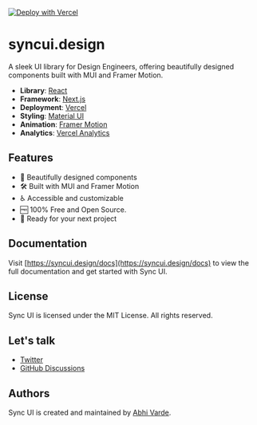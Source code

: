 [![Deploy with Vercel](https://vercel.com/button)](https://vercel.com/new/clone?repository-url=https://github.com/AbhiVarde/abhivarde.in)

# syncui.design

A sleek UI library for Design Engineers, offering beautifully designed components built with MUI and Framer Motion.

- **Library**: [React](https://react.dev/)
- **Framework**: [Next.js](https://nextjs.org/)
- **Deployment**: [Vercel](https://vercel.com)
- **Styling**: [Material UI](https://mui.com/)
- **Animation**: [Framer Motion](https://www.framer.com/motion/)
- **Analytics**: [Vercel Analytics](https://vercel.com/analytics)

## Features

- 🎨 Beautifully designed components
- 🛠️ Built with MUI and Framer Motion
- ♿ Accessible and customizable
- 🆓 100% Free and Open Source.
- 🚀 Ready for your next project
  
## Documentation

Visit [https://syncui.design/docs](https://syncui.design/docs) to view the full documentation and get started with Sync UI.

## License

Sync UI is licensed under the MIT License. All rights reserved.

## Let's talk

- [Twitter](https://x.com/syncuidesign)
- [GitHub Discussions](https://github.com/AbhiVarde/syncui/discussions)

## Authors

Sync UI is created and maintained by [Abhi Varde](https://www.abhivarde.in/).

